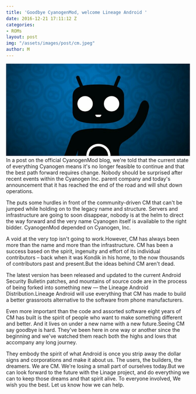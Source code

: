 ```yaml
---
title: 'Goodbye CyanogenMod, welcome Lineage Android '
date: 2016-12-21 17:11:12 Z
categories:
- ROMs
layout: post
img: "/assets/images/post/cm.jpeg"
author: M
---
```


<img src="/assets/images/post/cm.jpeg"/>
In a post on the official CyanogenMod blog, we're told that the current state of everything Cyanogen means it's no longer feasible to continue and that the best path forward requires change. Nobody should be surprised after recent events within the Cyanogen Inc. parent company and today's announcement that it has reached the end of the road and will shut down operations.

The puts some hurdles in front of the community-driven CM that can't be jumped while holding on to the legacy name and structure. Servers and infrastructure are going to soon disappear, nobody is at the helm to direct the way forward and the very name Cyanogen itself is available to the right bidder. CyanogenMod depended on Cyanogen, Inc. 

A void at the very top isn't going to work.However, CM has always been more than the name and more than the infrastructure. CM has been a success based on the spirit, ingenuity and effort of its individual contributors – back when it was Kondik in his home, to the now thousands of contributors past and present.But the ideas behind CM aren't dead. 

The latest version has been released and updated to the current Android Security Bulletin patches, and mountains of source code are in the process of being forked into something new — the Lineage Android Distribution.Lineage Android will use everything that CM has made to build a better grassroots alternative to the software from phone manufacturers. 

Even more important than the code and assorted software eight years of CM has built is the spirit of people who want to make something different and better. And it lives on under a new name with a new future.Seeing CM say goodbye is hard. They've been here in one way or another since the beginning and we've watched them reach both the highs and lows that accompany any long journey. 

They embody the spirit of what Android is once you strip away the dollar signs and corporations and make it about us. The users, the builders, the dreamers. We are CM. We're losing a small part of ourselves today.But we can look forward to the future with the Linage project, and do everything we can to keep those dreams and that spirit alive. To everyone involved, We wish you the best. Let us know how we can help.
